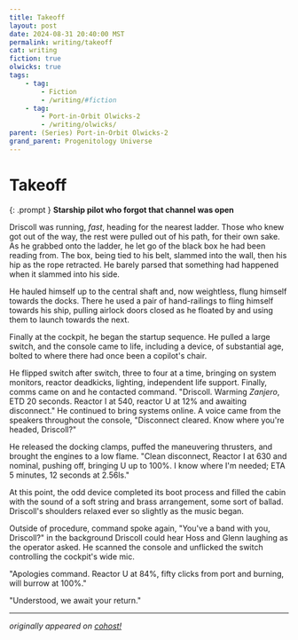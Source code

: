 ```yaml
---
title: Takeoff
layout: post
date: 2024-08-31 20:40:00 MST
permalink: writing/takeoff
cat: writing
fiction: true
olwicks: true
tags:
    - tag:
        - Fiction
        - /writing/#fiction
    - tag:
        - Port-in-Orbit Olwicks-2
        - /writing/olwicks/
parent: (Series) Port-in-Orbit Olwicks-2
grand_parent: Progenitology Universe
---
```


# Takeoff

{: .prompt }
**Starship pilot who forgot that channel was open**

Driscoll was running, *fast*, heading for the nearest ladder. Those who knew got out of the way, the rest were pulled out of his path, for their own sake. As he grabbed onto the ladder, he let go of the black box he had been reading from. The box, being tied to his belt, slammed into the wall, then his hip as the rope retracted. He barely parsed that something had happened when it slammed into his side.

He hauled himself up to the central shaft and, now weightless, flung himself towards the docks. There he used a pair of hand-railings to fling himself towards his ship, pulling airlock doors closed as he floated by and using them to launch towards the next.

Finally at the cockpit, he began the startup sequence. He pulled a large switch, and the console came to life, including a device, of substantial age, bolted to where there had once been a copilot's chair.

He flipped switch after switch, three to four at a time, bringing on system monitors, reactor deadkicks, lighting, independent life support. Finally, comms came on and he contacted command. "Driscoll. Warming *Zanjero*, ETD 20 seconds. Reactor I at 540, reactor U at 12% and awaiting disconnect." He continued to bring systems online.
A voice came from the speakers throughout the console, "Disconnect cleared. Know where you're headed, Driscoll?"

He released the docking clamps, puffed the maneuvering thrusters, and brought the engines to a low flame. "Clean disconnect, Reactor I at 630 and nominal, pushing off, bringing U up to 100%. I know where I'm needed; ETA 5 minutes, 12 seconds at 2.56ls."

At this point, the odd device completed its boot process and filled the cabin with the sound of a soft string and brass arrangement, some sort of ballad. Driscoll's shoulders relaxed ever so slightly as the music began.

Outside of procedure, command spoke again, "You've a band with you, Driscoll?" in the background Driscoll could hear Hoss and Glenn laughing as the operator asked. He scanned the console and unflicked the switch controlling the cockpit's wide mic.

"Apologies command. Reactor U at 84%, fifty clicks from port and burning, will burrow at 100%."

"Understood, we await your return."

---

*originally appeared on [cohost!](https://cohost.org/Roughly-Enough-Mail/post/7507259-driscoll-was-running)*
